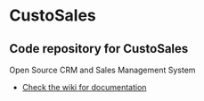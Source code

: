 # CustoSales
## Code repository for CustoSales  
Open Source 
CRM and Sales Management System 

* [Check the wiki for documentation](https://github.com/custosales/custosales/wiki)
